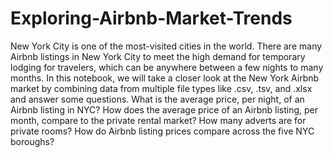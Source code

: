 # Exploring-Airbnb-Market-Trends
New York City is one of the most-visited cities in the world. There are many Airbnb listings in New York City to meet the high demand for temporary lodging for travelers, which can be anywhere between a few nights to many months. In this notebook, we will take a closer look at the New York Airbnb market by combining data from multiple file types like .csv, .tsv, and .xlsx and answer some questions. What is the average price, per night, of an Airbnb listing in NYC?
How does the average price of an Airbnb listing, per month, compare to the private rental market? How many adverts are for private rooms? How do Airbnb listing prices compare across the five NYC boroughs?
